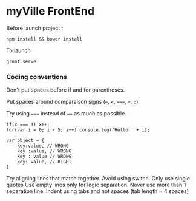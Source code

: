 # myVille FrontEnd
Before launch project :
```
npm install && bower install
```
To launch :
```
grunt serve
```

### Coding conventions

Don't put spaces before if and for parentheses.

Put spaces around comparaison signs (`=`, `<`, `===`, `+`, `:`).

Try using `===` instead of `==` as much as possible.

```
if(x === 1) x++;
for(var i = 0; i < 5; i++) console.log('Hello ' + i);

var object = {
	key:value, // WRONG
	key :value, // WRONG
	key : value // WRONG
	key: value, // RIGHT
}
```
Try aligning lines that match together.
Avoid using switch.
Only use single quotes
Use empty lines only for logic separation. Never use more than 1 separation line.
Indent using tabs and not spaces (tab length = 4 spaces)
